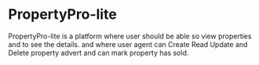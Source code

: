 # PropertyPro-lite
PropertyPro-lite is a platform where user should be able so view properties and to see the details. and where user agent can Create Read Update and Delete property advert and can mark property has sold.

